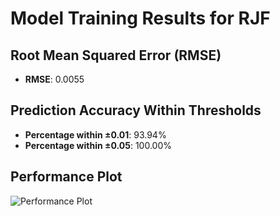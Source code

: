 # Model Training Results for RJF

## Root Mean Squared Error (RMSE)
- **RMSE**: 0.0055

## Prediction Accuracy Within Thresholds
- **Percentage within ±0.01**: 93.94%
- **Percentage within ±0.05**: 100.00%

## Performance Plot
![Performance Plot](../imgs/RJF.png)
